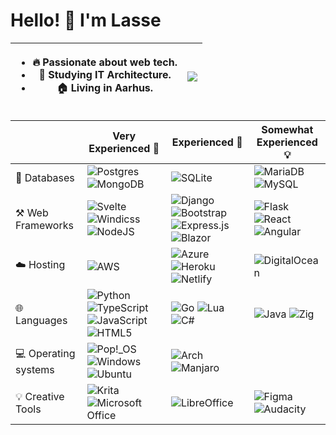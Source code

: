 # Hello! 👋 I'm Lasse

| <ul style="text-align: ltr;"><li> 🔥 Passionate about web tech.</li><li> 📖 Studying IT Architecture.</li><li> 🏠 Living in Aarhus.</li></ul> | ![](https://github-readme-stats.vercel.app/api?username=lassebomh) |
| -- | -- |



| | Very Experienced 🌟 | Experienced 💪 | Somewhat Experienced 💡 |
| --- | --- | --- | --- |
| 💾 Databases | ![Postgres](https://img.shields.io/badge/postgres-%23316192.svg?style=for-the-badge&logo=postgresql&logoColor=white) ![MongoDB](https://img.shields.io/badge/MongoDB-%234ea94b.svg?style=for-the-badge&logo=mongodb&logoColor=white) | ![SQLite](https://img.shields.io/badge/sqlite-%2307405e.svg?style=for-the-badge&logo=sqlite&logoColor=white) | ![MariaDB](https://img.shields.io/badge/MariaDB-003545?style=for-the-badge&logo=mariadb&logoColor=white) ![MySQL](https://img.shields.io/badge/mysql-%2300f.svg?style=for-the-badge&logo=mysql&logoColor=white) |
| ⚒️ Web Frameworks | ![Svelte](https://img.shields.io/badge/svelte-%23f1413d.svg?style=for-the-badge&logo=svelte&logoColor=white) ![Windicss](https://img.shields.io/badge/windicss-48B0F1.svg?style=for-the-badge&logo=windi-css&logoColor=white) ![NodeJS](https://img.shields.io/badge/node.js-6DA55F?style=for-the-badge&logo=node.js&logoColor=white) | ![Django](https://img.shields.io/badge/django-%23092E20.svg?style=for-the-badge&logo=django&logoColor=white) ![Bootstrap](https://img.shields.io/badge/bootstrap-%23563D7C.svg?style=for-the-badge&logo=bootstrap&logoColor=white) ![Express.js](https://img.shields.io/badge/express.js-%23404d59.svg?style=for-the-badge&logo=express&logoColor=%2361DAFB) ![Blazor](https://img.shields.io/badge/blazor-%235C2D91.svg?style=for-the-badge&logo=blazor&logoColor=white) | ![Flask](https://img.shields.io/badge/flask-%23000.svg?style=for-the-badge&logo=flask&logoColor=white) ![React](https://img.shields.io/badge/react-%2320232a.svg?style=for-the-badge&logo=react&logoColor=%2361DAFB) ![Angular](https://img.shields.io/badge/angular-%23DD0031.svg?style=for-the-badge&logo=angular&logoColor=white) |
| ☁️ Hosting | ![AWS](https://img.shields.io/badge/AWS-%23FF9900.svg?style=for-the-badge&logo=amazon-aws&logoColor=white) | ![Azure](https://img.shields.io/badge/azure-%230072C6.svg?style=for-the-badge&logo=microsoftazure&logoColor=white) ![Heroku](https://img.shields.io/badge/heroku-%23430098.svg?style=for-the-badge&logo=heroku&logoColor=white) ![Netlify](https://img.shields.io/badge/netlify-%23000000.svg?style=for-the-badge&logo=netlify&logoColor=#00C7B7) | ![DigitalOcean](https://img.shields.io/badge/DigitalOcean-%230167ff.svg?style=for-the-badge&logo=digitalOcean&logoColor=white) |
| 🌐 Languages | ![Python](https://img.shields.io/badge/python-3670A0?style=for-the-badge&logo=python&logoColor=ffdd54) ![TypeScript](https://img.shields.io/badge/typescript-%23007ACC.svg?style=for-the-badge&logo=typescript&logoColor=white) ![JavaScript](https://img.shields.io/badge/javascript-%23323330.svg?style=for-the-badge&logo=javascript&logoColor=%23F7DF1E) ![HTML5](https://img.shields.io/badge/html5-%23E34F26.svg?style=for-the-badge&logo=html5&logoColor=white) | ![Go](https://img.shields.io/badge/go-%2300ADD8.svg?style=for-the-badge&logo=go&logoColor=white) ![Lua](https://img.shields.io/badge/lua-%232C2D72.svg?style=for-the-badge&logo=lua&logoColor=white) ![C#](https://img.shields.io/badge/c%23-%23239120.svg?style=for-the-badge&logo=c-sharp&logoColor=white) | ![Java](https://img.shields.io/badge/java-%23ED8B00.svg?style=for-the-badge&logo=java&logoColor=white) ![Zig](https://img.shields.io/badge/Zig-%23F7A41D.svg?style=for-the-badge&logo=zig&logoColor=white) |
| 💻 Operating systems | ![Pop!\_OS](https://img.shields.io/badge/Pop!_OS-48B9C7?style=for-the-badge&logo=Pop!_OS&logoColor=white) ![Windows](https://img.shields.io/badge/Windows-0078D6?style=for-the-badge&logo=windows&logoColor=white) ![Ubuntu](https://img.shields.io/badge/Ubuntu-E95420?style=for-the-badge&logo=ubuntu&logoColor=white) | ![Arch](https://img.shields.io/badge/Arch%20Linux-1793D1?logo=arch-linux&logoColor=fff&style=for-the-badge) ![Manjaro](https://img.shields.io/badge/Manjaro-35BF5C?style=for-the-badge&logo=Manjaro&logoColor=white) |   |
| 💡 Creative Tools | ![Krita](https://img.shields.io/badge/Krita-203759?style=for-the-badge&logo=krita&logoColor=EEF37B) ![Microsoft Office](https://img.shields.io/badge/Microsoft_Office-D83B01?style=for-the-badge&logo=microsoft-office&logoColor=white) | ![LibreOffice](https://img.shields.io/badge/LibreOffice-%2318A303?style=for-the-badge&logo=LibreOffice&logoColor=white) | ![Figma](https://img.shields.io/badge/figma-%23F24E1E.svg?style=for-the-badge&logo=figma&logoColor=white) ![Audacity](https://img.shields.io/badge/Audacity-0000CC?style=for-the-badge&logo=audacity&logoColor=white) |
